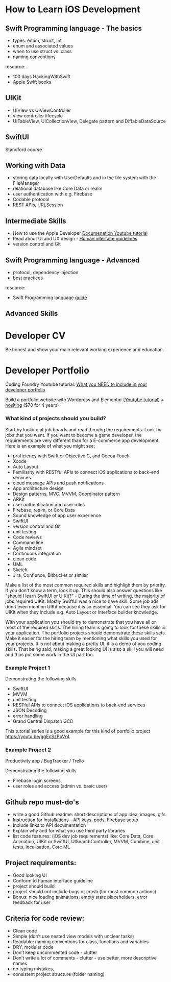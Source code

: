 # How to Learn iOS Development

## Swift Programming language - The basics
- types: enum, struct, Int
- enum and associated values
- when to use struct vs. class
- naming conventions

resource: 
- 100 days HackingWithSwift
- Apple Swift books

## UIKit
- UIView vs UIViewController
- view controller lifecycle
- UITableView, UICollectionView, Delegate pattern and DiffableDataSource

## SwiftUI
Standford course

## Working with Data
- storing data locally with UserDefaults and in the file system with the FileManager
- relational database like Core Data or realm
- user authentication with e.g. Firebase
- Codable protocol
- REST APIs, URLSession


## Intermediate Skills
- How to use the Apple Developer [Documenation Youtube tutorial](https://youtu.be/_HmNBrO5Mhc)
- Read about UI and UX design - [Human interface guidelines](https://developer.apple.com/design/human-interface-guidelines/)
- version control and Git


## Swift Programming language - Advanced
- protocol, dependency injection
- best practices

resource: 
- Swift Programming language [guide](https://docs.swift.org/swift-book/LanguageGuide/TheBasics.html)


## Advanced Skills

# Developer CV
Be honest and show your main relevant working experience and education.


# Developer Portfolio

Coding Foundry Youtube tutorial: [What you NEED to include in your developer portfolio](https://www.youtube.com/watch?v=BZLLP7Gk3ps) 

Build a portfolio website with Wordpress and Elementor 
[(Youtube tutorial)](https://www.youtube.com/watch?v=gFnN-E8yruE&t=944s) + [hositing](http://hositinger.com)  ($70 for 4 years)

### What kind of projects should you build?
Start by looking at job boards and read throuhg the requirements. Look for jobs that you want. If you want to become a game developer, the requirements are very different than for a E-commerce app development. Here is an example of what you might see:
- proficiency with Swift or Objective C, and Cocoa Touch
- Xcode
- Auto Layout
- Familiarity with RESTful APIs to connect iOS applications to back-end services
- cloud message APIs and push notifications
- App architecture design
- Design patterns, MVC, MVVM, Coordinator pattern
- ARKit
- user authentication and user roles 
- Firebase, realm, or Core Data
- Sound knowledge of app user experience
- SwiftUI
- version control and Git
- unit testing
- Code reviews
- Command line
- Agile mindset
- Continuous integration
- clean code
- UML
- Sketch
- Jira, Conflunce, Bitbucket or similar

Make a list of the most common required skills and highligh them by priority. If you don't know a term, look it up.
This should also answer questions like "should I learn SwiftUI or UIKit?" - During the time of writing, the majority of jobs required UIKit. Mostly SwiftUI was a nice to have skill. Some job ads don't even mention UIKit because it is so essential. You can see they ask for UIKit when they include e.g. Auto Layout or Interface builder knowledge.

With your application you should try to demonstrate that you have all or most of the required skills. The hiring team is going to look for these skills in your application. The portfolio projects should demonstrate these skills sets. Make it easier for the hiring team by mentioning what skills you used for your projects. It is not about making a pretty UI, it is a demo of you coding skills. That being said, making a great looking UI is also a skill you will need and thus put some work in the UI part too.

### Example Project 1
Demonstrating the following skills
- SwiftUI
- MVVM
- unit testing
- RESTful APIs to connect iOS applications to back-end services
- JSON Decoding
- error handling
- Grand Central Dispatch GCD

This tutorial series is a good example for this kind of portfolio project
https://youtu.be/ggEcSzPbVr4


### Example Project 2
Productivity app / BugTracker / Trello

Demonstrating the following skills
- Firebase login screens, 
- user roles and access (admin vs. basic user)

## Github repo must-do's
- write a good Github readme: short descriptions of app idea, images, gifs
- Instruction for installations - API keys, pods, Firebase setup
- Include links to API documentation
- Explain why and for what you use third party libraries
- list code features: (iOS dev job requirements) like: Core Data, Core Animation, UIKit or SwiftUI, UISearchController, MVVM, Combine, unit tests, localisation, Core ML 

## Project requirements:
- Good looking UI
- Conform to human interface guideline
-  project should build
-  project should not include bugs or crash (for most common actions)
- Bonus: nice loading animations, empty state placeholders, error feedback for user

## Criteria for code review:
- Clean code
- Simple (don’t use nested view models with unclear tasks)
- Readable: naming conventions for class, functions and variables
- DRY, modular code
- Don’t keep uncommented code - clutter
- Don’t write a lot of comments - clutter - use better, more descriptive names
- no typing mistakes, 
- consistent project structure (folder naming)
